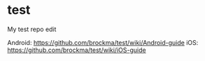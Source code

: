 test
====

My test repo edit

Android: https://github.com/brockma/test/wiki/Android-guide
iOS: https://github.com/brockma/test/wiki/iOS-guide
